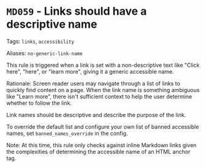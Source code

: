 # `MD059` - Links should have a descriptive name

Tags: `links`, `accessibility`

Aliases: `no-generic-link-name`

This rule is triggered when a link is set with a non-descriptive text like
"Click here", "here", or "learn more", giving it a generic accessible name.

Rationale: Screen reader users may navigate through a list of links
to quickly find content on a page. When the link name is something ambiguous
like "Learn more", there isn't sufficient context to help the user determine
whether to follow the link.

Link names should be descriptive and describe the purpose of the link.

To override the default list and configure your own list of banned accessible
names, set `banned_names_override` in the config.

Note: At this time, this rule only checks against inline Markdown links given
the complexities of determining the accessible name of an HTML anchor tag.

